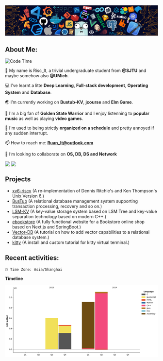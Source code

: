 ![image](https://github.com/Risc-lt/Risc-lt/blob/main/IMG/Programming.png)

## **About Me:**

<!--START_SECTION:waka-->
![Code Time](http://img.shields.io/badge/Code%20Time-337%20hrs%2044%20mins-blue)


<!--END_SECTION:waka-->

🔭 My name is Risc_lt, a trivial undergraduate student from **@SJTU** and maybe somehow also **@UMich**. 

💻 I’ve learnt a litte **Deep Learning**, **Full-stack development**, **Operating System** and **Database**.

🌏 I’m currently working on **Bustub-KV**, **jcourse** and **Elm Game**.

📜 I'm a big fan of **Golden State Warrior** and I enjoy listenning to **popular music** as well as playing **video games**.

🤖 I'm used to being strictly **organized on a schedule** and pretty annoyed if any sudden interrupt.

📫 How to reach me: **Ruan_lt@outlook.com**

🌱 I’m looking to collaborate on **OS, DB, DS and Network**

<div>
  <img align='center' src="https://git-status.ayaka.space/api?username=Risc-lt&count_private=true&show_icons=true&theme=vue-light&hide_title=true"/>
  <img align='center' src="https://github-readme-stats.vercel.app/api/top-langs/?username=Risc-lt&layout=compact"/>
</div>

## Projects

- [xv6-riscv](https://github.com/Risc-lt/xv6-riscv) (A re-implementation of Dennis Ritchie's and Ken Thompson's Unix Version 6.)
- [BusTub](https://github.com/Risc-lt/Bustub-KV) (A relational database management system supporting transaction processing, recovery and so on.)
- [LSM-KV](https://github.com/Risc-lt/LSM-KV) (A key-value storage system based on LSM Tree and key-value separation technology based on modern C++.)
- [ebookstore](https://github.com/Risc-lt/ebookstore) (A fully functional website for a Bookstore online shop based on Next.js and SpringBoot.)
- [Vector-DB](https://github.com/Risc-lt/Vector-DB) (A tutorial on how to add vector capabilities to a relational database system.)
- [kitty](https://github.com/Risc-lt/kitty) (A install and custom tutorial for kitty virtual terminal.)

## **Recent activities:**

```text
🕑︎ Time Zone: Asia/Shanghai
```

**Timeline**

![Lines of Code chart](https://raw.githubusercontent.com/Risc-lt/Risc-lt/main/assets/bar_graph.png)
